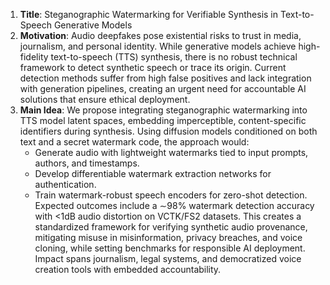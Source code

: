 1. **Title**: Steganographic Watermarking for Verifiable Synthesis in Text-to-Speech Generative Models  
2. **Motivation**: Audio deepfakes pose existential risks to trust in media, journalism, and personal identity. While generative models achieve high-fidelity text-to-speech (TTS) synthesis, there is no robust technical framework to detect synthetic speech or trace its origin. Current detection methods suffer from high false positives and lack integration with generation pipelines, creating an urgent need for accountable AI solutions that ensure ethical deployment.  
3. **Main Idea**: We propose integrating steganographic watermarking into TTS model latent spaces, embedding imperceptible, content-specific identifiers during synthesis. Using diffusion models conditioned on both text and a secret watermark code, the approach would:  
   - Generate audio with lightweight watermarks tied to input prompts, authors, and timestamps.  
   - Develop differentiable watermark extraction networks for authentication.  
   - Train watermark-robust speech encoders for zero-shot detection.  
   Expected outcomes include a ∼98% watermark detection accuracy with <1dB audio distortion on VCTK/FS2 datasets. This creates a standardized framework for verifying synthetic audio provenance, mitigating misuse in misinformation, privacy breaches, and voice cloning, while setting benchmarks for responsible AI deployment. Impact spans journalism, legal systems, and democratized voice creation tools with embedded accountability.